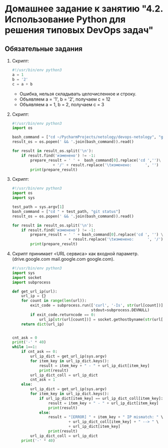 # Домашнее задание к занятию "4.2. Использование Python для решения типовых DevOps задач"

## Обязательные задания

1. Скрипт:
	```python
    #!/usr/bin/env python3
	a = 1
	b = '2'
	c = a + b
	```
    * Ошибка, нельзя складывать целочисленное и строку.
    * Объявляем a = '1', b = '2', получаем c = 12
    * Объявляем a = 1, b = 2, получаем c = 3
    
1.  Скрипт:
    ```python  
    #!/usr/bin/env python3
    import os
    
    bash_command = ["cd ~/PycharmProjects/netology/devops-netology", "git status"]
    result_os = os.popen(' && '.join(bash_command)).read()
    
    for result in result_os.split('\n'):
        if result.find('изменено') != -1:
            prepare_result = ' ' +  bash_command[0].replace('cd ','')\
                      + '/' + result.replace('\tизменено:      ', '')
            print(prepare_result)
    ```
1. Скрипт:
   ```python
   #!/usr/bin/env python3
   import os
   import sys

   test_path = sys.argv[1]
   bash_command = ["cd " + test_path, "git status"]
   result_os = os.popen(' && '.join(bash_command)).read()

   for result in result_os.split('\n'):
       if result.find('изменено') != -1:
           prepare_result = ' ' + bash_command[0].replace('cd ', '') \
                            + result.replace('\tизменено:      ', '/')
           print(prepare_result)
   ```
1. Скрипт принимает <URL сервиса> как входной параметр.(drive.google.com mail.google.com google.com).

   ```python
   #!/usr/bin/env python3
   import sys
   import socket
   import subprocess
   
   def get_url_ip(url):
       url_ip = {}
       for count in range(len(url)):
           exit_code = subprocess.run(['curl', '-Is', str(url[count])],
                                      stdout=subprocess.DEVNULL)
           if exit_code.returncode == 0:
               url_ip[str(url[count])] = socket.gethostbyname(str(url[count]))
       return dict(url_ip)
   
   
   cnt_ask = 0
   print('-' * 40)
   while 1==1:
       if cnt_ask == 0:
           url_ip_dict = get_url_ip(sys.argv)
           for item_key in url_ip_dict.keys():
               result = item_key + " - " + url_ip_dict[item_key]
               print(result)
           url_ip_dict_coll = url_ip_dict
           cnt_ask = 1
       else:
           url_ip_dict = get_url_ip(sys.argv)
           for item_key in url_ip_dict.keys():
               if url_ip_dict[item_key] == url_ip_dict_coll[item_key]:
                   result = item_key + " - " + url_ip_dict[item_key]
                   print(result)
               else:
                   result = "[ERROR] " + item_key + " IP mismatch: " \
                            + url_ip_dict_coll[item_key] + " --> " \
                            + url_ip_dict[item_key]
                   print(result)
           url_ip_dict_coll = url_ip_dict
       print('-' * 40)
   ```